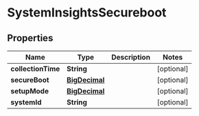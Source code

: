 # SystemInsightsSecureboot

## Properties
Name | Type | Description | Notes
------------ | ------------- | ------------- | -------------
**collectionTime** | **String** |  |  [optional]
**secureBoot** | [**BigDecimal**](BigDecimal.md) |  |  [optional]
**setupMode** | [**BigDecimal**](BigDecimal.md) |  |  [optional]
**systemId** | **String** |  |  [optional]
